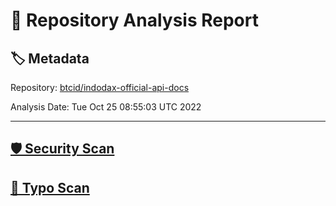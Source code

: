# 🧪 Repository Analysis Report

## 🏷️ Metadata

Repository:
[btcid/indodax-official-api-docs](https://github.com/btcid/indodax-official-api-docs)

Analysis Date:
Tue Oct 25 08:55:03 UTC 2022

---

## [🛡️ Security Scan](./security)


## [🚫 Typo Scan](./typos)


